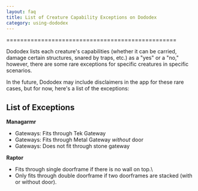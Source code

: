 ```yaml
---
layout: faq
title: List of Creature Capability Exceptions on Dododex
category: using-dododex
---
```


=================================================

Dododex lists each creature's capabilities (whether it can be carried, damage certain structures, snared by traps, etc.) as a "yes" or a "no," however, there are some rare exceptions for specific creatures in specific scenarios.

In the future, Dododex may include disclaimers in the app for these rare cases, but for now, here's a list of the exceptions:

## List of Exceptions

**Managarmr**
- Gateways: Fits through Tek Gateway
- Gateways: Fits through Metal Gateway *without* door
- Gateways: Does not fit through stone gateway

**Raptor**
* Fits through single doorframe if there is no wall on top.\
* Only fits through double doorframe if two doorframes are stacked (with or without door).